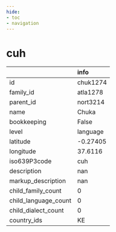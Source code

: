 ```yaml
---
hide:
- toc
- navigation
---
```

# cuh
|                      | info     |
|:---------------------|:---------|
| id                   | chuk1274 |
| family_id            | atla1278 |
| parent_id            | nort3214 |
| name                 | Chuka    |
| bookkeeping          | False    |
| level                | language |
| latitude             | -0.27405 |
| longitude            | 37.6116  |
| iso639P3code         | cuh      |
| description          | nan      |
| markup_description   | nan      |
| child_family_count   | 0        |
| child_language_count | 0        |
| child_dialect_count  | 0        |
| country_ids          | KE       |